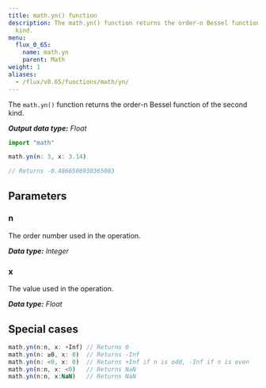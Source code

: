 ```yaml
---
title: math.yn() function
description: The math.yn() function returns the order-n Bessel function of the second
  kind.
menu:
  flux_0_65:
    name: math.yn
    parent: Math
weight: 1
aliases:
  - /flux/v0.65/functions/math/yn/
---
```


The `math.yn()` function returns the order-n Bessel function of the second kind.

_**Output data type:** Float_

```js
import "math"

math.yn(n: 3, x: 3.14)

// Returns -0.4866506930365083
```

## Parameters

### n
The order number used in the operation.

_**Data type:** Integer_

### x
The value used in the operation.

_**Data type:** Float_

## Special cases
```js
math.yn(n:n, x: +Inf) // Returns 0
math.yn(n: ≥0, x: 0)  // Returns -Inf
math.yn(n: <0, x: 0)  // Returns +Inf if n is odd, -Inf if n is even
math.yn(n:n, x: <0)   // Returns NaN
math.yn(n:n, x:NaN)   // Returns NaN
```
